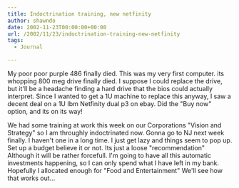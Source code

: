 ```yaml
---
title: Indoctrination training, new netfinity
author: shawndo
date: 2002-11-23T00:00:00+00:00
url: /2002/11/23/indoctrination-training-new-netfinity
tags:
  - Journal

---
```

My poor poor purple 486 finally died. This was my very first computer. its whopping 800 meg drive finally died. I suppose I could replace the drive, but it'll be a headache finding a hard drive that the bios could actually interpret. Since I wanted to get a 1U machine to replace this anyway, I saw a decent deal on a 1U Ibm Netfinity dual p3 on ebay. Did the "Buy now" option, and its on its way!  
  
We had some training at work this week on our Corporations "Vision and Strategy" so I am throughly indoctrinated now. Gonna go to NJ next week finally. I haven't one in a long time. I just get lazy and things seem to pop up. Set up a budget believe it or not. Its just a loose "recommendation" Although it will be rather forcefull. I'm going to have all this automatic investments happening, so I can only spend what I have left in my bank. Hopefully I allocated enough for "Food and Entertainment" We'll see how that works out...
